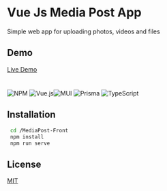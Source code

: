 
# Vue Js Media Post App 

Simple web app for uploading photos, videos and files 


## Demo

[Live Demo](https://astounding-kheer-40bc74.netlify.app/)





 


 #
 

![NPM](https://img.shields.io/badge/NPM-%23000000.svg?style=for-the-badge&logo=npm&logoColor=white)
![Vue.js](https://img.shields.io/badge/vuejs-%2335495e.svg?style=for-the-badge&logo=vuedotjs&logoColor=%234FC08D)![MUI](https://img.shields.io/badge/MUI-%230081CB.svg?style=for-the-badge&logo=mui&logoColor=white)
![Prisma](https://img.shields.io/badge/Prisma-3982CE?style=for-the-badge&logo=Prisma&logoColor=white)
![TypeScript](https://img.shields.io/badge/typescript-%23007ACC.svg?style=for-the-badge&logo=typescript&logoColor=white)
## Installation


```bash
 cd /MediaPost-Front
 npm install
 npm run serve
```
    

## License

[MIT](https://choosealicense.com/licenses/mit/)

